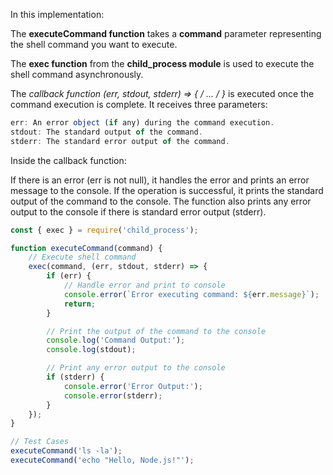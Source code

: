 In this implementation:

The **executeCommand function** takes a **command** parameter representing the shell command you want to execute.

The **exec function** from the **child_process module** is used to execute the shell command asynchronously.

The **callback function (err, stdout, stderr) => { /* ... */ }** is executed once the command execution is complete. It receives three parameters:

```javascript
err: An error object (if any) during the command execution.
stdout: The standard output of the command.
stderr: The standard error output of the command.
```
Inside the callback function:

If there is an error (err is not null), it handles the error and prints an error message to the console.
If the operation is successful, it prints the standard output of the command to the console.
The function also prints any error output to the console if there is standard error output (stderr).

```javascript
const { exec } = require('child_process');

function executeCommand(command) {
    // Execute shell command
    exec(command, (err, stdout, stderr) => {
        if (err) {
            // Handle error and print to console
            console.error(`Error executing command: ${err.message}`);
            return;
        }

        // Print the output of the command to the console
        console.log('Command Output:');
        console.log(stdout);

        // Print any error output to the console
        if (stderr) {
            console.error('Error Output:');
            console.error(stderr);
        }
    });
}

// Test Cases
executeCommand('ls -la');
executeCommand('echo "Hello, Node.js!"');

```
